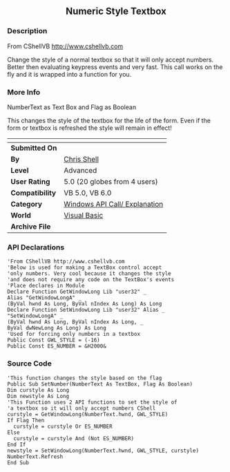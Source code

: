 ﻿<div align="center">

## Numeric Style Textbox


</div>

### Description

From CShellVB http://www.cshellvb.com

Change the style of a normal textbox so that it will only accept numbers. Better then evaluating keypress events and very fast. This call works on the fly and it is wrapped into a function for you.
 
### More Info
 
NumberText as Text Box and Flag as Boolean

This changes the style of the textbox for the life of the form. Even if the form or textbox is refreshed the style will remain in effect!


<span>             |<span>
---                |---
**Submitted On**   |
**By**             |[Chris Shell](https://github.com/Planet-Source-Code/PSCIndex/blob/master/ByAuthor/chris-shell.md)
**Level**          |Advanced
**User Rating**    |5.0 (20 globes from 4 users)
**Compatibility**  |VB 5\.0, VB 6\.0
**Category**       |[Windows API Call/ Explanation](https://github.com/Planet-Source-Code/PSCIndex/blob/master/ByCategory/windows-api-call-explanation__1-39.md)
**World**          |[Visual Basic](https://github.com/Planet-Source-Code/PSCIndex/blob/master/ByWorld/visual-basic.md)
**Archive File**   |[](https://github.com/Planet-Source-Code/chris-shell-numeric-style-textbox__1-6742/archive/master.zip)

### API Declarations

```
'From CShellVB http://www.cshellvb.com
'Below is used for making a TextBox control accept
'only numbers. Very cool because it changes the style
'and does not require any code on the TextBox's events
'Place declares in Module
Declare Function GetWindowLong Lib "user32" _
Alias "GetWindowLongA" _
(ByVal hwnd As Long, ByVal nIndex As Long) As Long
Declare Function SetWindowLong Lib "user32" Alias _
"SetWindowLongA" _
(ByVal hwnd As Long, ByVal nIndex As Long, _
ByVal dwNewLong As Long) As Long
'Used for forcing only numbers in a textbox
Public Const GWL_STYLE = (-16)
Public Const ES_NUMBER = &H2000&
```


### Source Code

```
'This function changes the style based on the flag
Public Sub SetNumber(NumberText As TextBox, Flag As Boolean)
Dim curstyle As Long
Dim newstyle As Long
'This Function uses 2 API functions to set the style of
'a textbox so it will only accept numbers CShell
curstyle = GetWindowLong(NumberText.hwnd, GWL_STYLE)
If Flag Then
  curstyle = curstyle Or ES_NUMBER
Else
  curstyle = curstyle And (Not ES_NUMBER)
End If
newstyle = SetWindowLong(NumberText.hwnd, GWL_STYLE, curstyle)
NumberText.Refresh
End Sub
```

